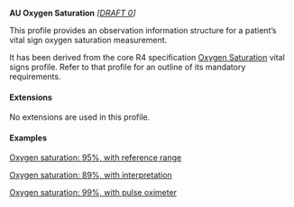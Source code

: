 **AU Oxygen Saturation** *[[DRAFT 0](guidance.html)]*

This profile provides an observation information structure for a patient’s vital sign oxygen saturation measurement.

It has been derived from the core R4 specification [Oxygen Saturation](http://hl7.org/fhir/StructureDefinition/oxygensat) vital signs profile. 
Refer to that profile for an outline of its mandatory requirements.


#### Extensions

No extensions are used in this profile.


#### Examples

[Oxygen saturation: 95%, with reference range](Observation-oxygensat-example0.html)

[Oxygen saturation: 89%, with interpretation](Observation-oxygensat-example1.html)

[Oxygen saturation: 99%, with pulse oximeter](Observation-oxygensat-example2.html)
